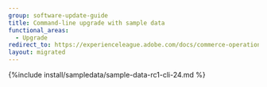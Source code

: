 ```yaml
---
group: software-update-guide
title: Command-line upgrade with sample data
functional_areas:
  - Upgrade
redirect_to: https://experienceleague.adobe.com/docs/commerce-operations/upgrade-guide/implementation/perform-upgrade.html
layout: migrated
---
```


{%include install/sampledata/sample-data-rc1-cli-24.md %}
